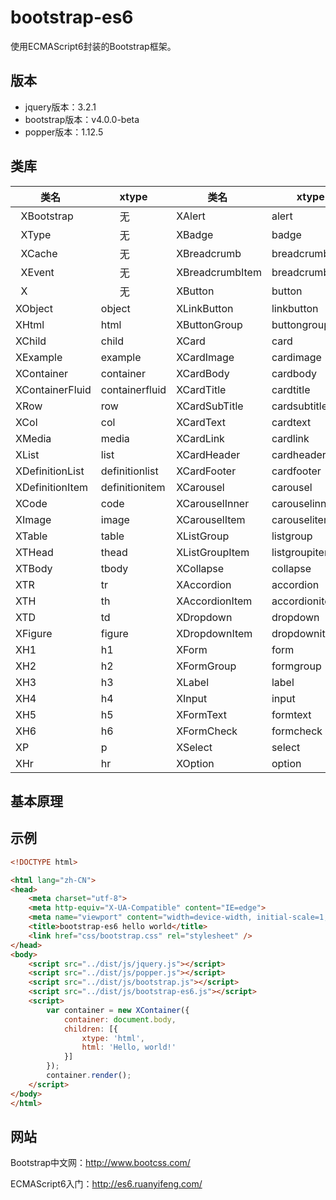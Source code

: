 # bootstrap-es6

使用ECMAScript6封装的Bootstrap框架。

## 版本

* jquery版本：3.2.1
* bootstrap版本：v4.0.0-beta
* popper版本：1.12.5

## 类库

|       类名         |       xtype       |        类名          |       xtype        |      类名          |       xtype           |
|-------------------|-------------------|----------------------|--------------------|--------------------|-----------------------|
|   XBootstrap      |        无         |   XAlert             |   alert            |   XTextarea        |   textarea            |
|   XType           |        无         |   XBadge             |   badge            |   XFile            |   file                |
|   XCache          |        无         |   XBreadcrumb        |   breadcrumb       |   XInputGroup      |   inputgroup          |
|   XEvent          |        无         |   XBreadcrumbItem    |   breadcrumbitem   |   XInputGroupAddon |   inputgroupaddon     |
|   X               |        无         |   XButton            |   button           |   XJumbotron       |   jumbotron           |
|   XObject         |     object        |   XLinkButton        |   linkbutton       |   XModal           |   modal               |
|   XHtml           |     html          |   XButtonGroup       |   buttongroup      |   XNav             |   nav                 |
|   XChild          |     child         |   XCard              |   card             |   XNavItem         |   navitem             |
|   XExample        |     example       |   XCardImage         |   cardimage        |   XNavLink         |   navlink             |
|   XContainer      |     container     |   XCardBody          |   cardbody         |   XTabPanel        |   tabpanel            |
|   XContainerFluid |    containerfluid |   XCardTitle         |   cardtitle        |   XTabPanelItem    |   tabpanelitem        |
|   XRow            |    row            |   XCardSubTitle      |   cardsubtitle     |   XNavbar          |   navbar              |
|   XCol            |    col            |   XCardText          |   cardtext         |   XNavbarBrand     |   navbarbrand         |
|   XMedia          |    media          |   XCardLink          |   cardlink         |   XNavbarToggler   |   navbartoggler       |
|   XList           |    list           |   XCardHeader        |   cardheader       |   XNavbarCollapse  |   navbarcollapse      |
|   XDefinitionList |   definitionlist  |   XCardFooter        |   cardfooter       |   XNavbarNav       |   navbarnav           |
|   XDefinitionItem |   definitionitem  |   XCarousel          |   carousel         |   XDropdownMenu    |   dropdownmenu        |
|   XCode           |   code            |   XCarouselInner     |   carouselinner    |   XPagination      |   pagination          |
|   XImage          |   image           |   XCarouselItem      |   carouselitem     |   XPageItem        |   pageitem            |
|   XTable          |   table           |   XListGroup         |   listgroup        |   XPopOver         |   popover             |
|   XTHead          |   thead           |   XListGroupItem     |   listgroupitem    |   XProgress        |   progress            |
|   XTBody          |   tbody           |   XCollapse          |   collapse         |   XTooltip         |   tooltip             |
|   XTR             |   tr              |   XAccordion         |   accordion        |                    |                       |
|   XTH             |   th              |   XAccordionItem     |   accordionitem    |                    |                       |
|   XTD             |   td              |   XDropdown          |   dropdown         |                    |                       |
|   XFigure         |   figure          |   XDropdownItem      |   dropdownitem     |                    |                       |
|   XH1             |   h1              |   XForm              |   form             |                    |                       |
|   XH2             |   h2              |   XFormGroup         |   formgroup        |                    |                       |
|   XH3             |   h3              |   XLabel             |   label            |                    |                       |
|   XH4             |   h4              |   XInput             |   input            |                    |                       |
|   XH5             |   h5              |   XFormText          |   formtext         |                    |                       |
|   XH6             |   h6              |   XFormCheck         |   formcheck        |                    |                       |
|   XP              |   p               |   XSelect            |   select           |                    |                       |
|   XHr             |   hr              |   XOption            |   option           |                    |                       |

## 基本原理

## 示例

```html
<!DOCTYPE html>

<html lang="zh-CN">
<head>
    <meta charset="utf-8">
    <meta http-equiv="X-UA-Compatible" content="IE=edge">
    <meta name="viewport" content="width=device-width, initial-scale=1, shrink-to-fit=no">
    <title>bootstrap-es6 hello world</title>
    <link href="css/bootstrap.css" rel="stylesheet" />
</head>
<body>
    <script src="../dist/js/jquery.js"></script>
    <script src="../dist/js/popper.js"></script>
    <script src="../dist/js/bootstrap.js"></script>
    <script src="../dist/js/bootstrap-es6.js"></script>
    <script>
        var container = new XContainer({
            container: document.body,
            children: [{
                xtype: 'html',
                html: 'Hello, world!'
            }]
        });
        container.render();
    </script>
</body>
</html>
```

## 网站

Bootstrap中文网：http://www.bootcss.com/

ECMAScript6入门：http://es6.ruanyifeng.com/
